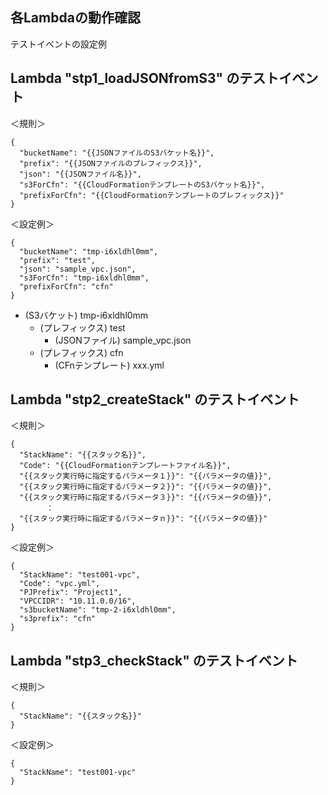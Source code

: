 ## 各Lambdaの動作確認

テストイベントの設定例

## Lambda "stp1_loadJSONfromS3" のテストイベント

＜規則＞

```
{
  "bucketName": "{{JSONファイルのS3バケット名}}",
  "prefix": "{{JSONファイルのプレフィックス}}",
  "json": "{{JSONファイル名}}",
  "s3ForCfn": "{{CloudFormationテンプレートのS3バケット名}}",
  "prefixForCfn": "{{CloudFormationテンプレートのプレフィックス}}"
}
```

＜設定例＞

```
{
  "bucketName": "tmp-i6xldhl0mm",
  "prefix": "test",
  "json": "sample_vpc.json",
  "s3ForCfn": "tmp-i6xldhl0mm",
  "prefixForCfn": "cfn"
}
```

- (S3バケット) tmp-i6xldhl0mm
    - (プレフィックス) test
        - (JSONファイル) sample_vpc.json
    - (プレフィックス) cfn
        - (CFnテンプレート) xxx.yml

## Lambda "stp2_createStack" のテストイベント

＜規則＞

```
{
  "StackName": "{{スタック名}}",
  "Code": "{{CloudFormationテンプレートファイル名}}",
  "{{スタック実行時に指定するパラメータ１}}": "{{パラメータの値}}",
  "{{スタック実行時に指定するパラメータ２}}": "{{パラメータの値}}",
  "{{スタック実行時に指定するパラメータ３}}": "{{パラメータの値}}",
        ：
  "{{スタック実行時に指定するパラメータｎ}}": "{{パラメータの値}}"
}
```

＜設定例＞

```
{
  "StackName": "test001-vpc",
  "Code": "vpc.yml",
  "PJPrefix": "Project1",
  "VPCCIDR": "10.11.0.0/16",
  "s3bucketName": "tmp-2-i6xldhl0mm",
  "s3prefix": "cfn"
}
```

## Lambda "stp3_checkStack" のテストイベント

＜規則＞

```
{
  "StackName": "{{スタック名}}"
}
```

＜設定例＞

```
{
  "StackName": "test001-vpc"
}
```


